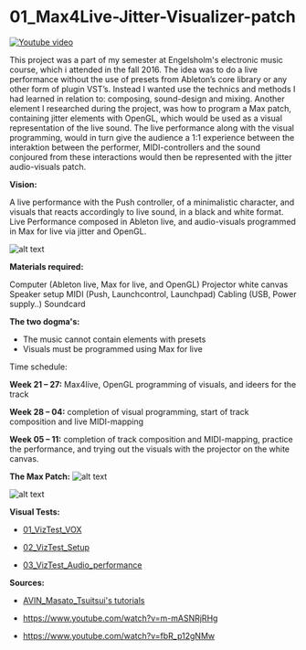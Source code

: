 # 01_Max4Live-Jitter-Visualizer-patch

<a href="https://www.youtube.com/watch?v=OBivTo-QB5A&feature=youtu.be" target="This is a Youtube video"><img src="https://github.com/L4COUR/La-Cour_Max4Live_Max-MSP_Max-Jitter/blob/master/E16_Final_Project/Screen%20Shot%202018-03-27%20at%2003.37.38.png" 
alt="Youtube video"/></a>

This project was a part of my semester at Engelsholm's electronic music course, which i attended in the fall 2016. The idea was to do a live performance without the use of presets from Ableton’s core library or any other form of plugin VST’s. Instead I wanted use the technics and methods I had learned in relation to: composing, sound-design and mixing. Another element I researched during the project, was how to program a Max patch, containing jitter elements with OpenGL, which would be used as a visual representation of the live sound. The live performance along with the visual programming, would in turn give the audience a 1:1 experience between the interaktion between the performer, MIDI-controllers and the sound conjoured from these interactions would then be represented with the jitter audio-visuals patch.

**Vision:** 

A live performance with the Push controller, of a minimalistic character, and visuals that reacts accordingly to live sound, in a black and white format. Live Performance composed in Ableton live, and audio-visuals programmed in Max for live via jitter and OpenGL.

![alt text](https://github.com/L4COUR/La-Cour_Max4Live_Max-MSP_Max-Jitter/blob/master/E16_Final_Project/Max4Live-Jitter-visualizer-patch%20(1).jpg "Tech-writer")

**Materials required:**

Computer (Ableton live, Max for live, and OpenGL)
Projector
white canvas
Speaker setup
MIDI (Push, Launchcontrol, Launchpad)
Cabling (USB, Power supply..)
Soundcard

**The two dogma's:**

- The music cannot contain elements with presets
- Visuals must be programmed using Max for live

Time schedule:

**Week 21 – 27:**
Max4live, OpenGL programming of visuals, and ideers for the track

**Week 28 – 04:**
completion of visual programming, start of track composition and live MIDI-mapping

**Week 05 – 11:**
completion of track composition and MIDI-mapping, practice the performance, and trying out the visuals with the projector on the white canvas.

**The Max Patch:**
![alt text](https://github.com/L4COUR/La-Cour_Max4Live-Jitter-Visualizer-patch/blob/master/E16_Final_Project/Screen%20Shot%202018-03-30%20at%2002.08.36.png "Max/MSP Patch")

![alt text](https://github.com/L4COUR/La-Cour_Max4Live_Max-MSP_Max-Jitter/blob/master/E16_Final_Project/Screen%20Shot%202018-03-30%20at%2001.21.23.png "Max/MSP Patch")

**Visual Tests:**

- [01_VizTest_VOX](https://vimeo.com/224376875)

- [02_VizTest_Setup](https://vimeo.com/224376893)

- [03_VizTest_Audio_performance](https://vimeo.com/256399545)

**Sources:**

- [AVIN_Masato_Tsuitsui's tutorials](http://audiovisualacademy.com/avin/en/software/maxmspjitter-masato-tsutsui-audio-part-2/)

- https://www.youtube.com/watch?v=m-mASNRjRHg

- https://www.youtube.com/watch?v=fbR_p12gNMw
